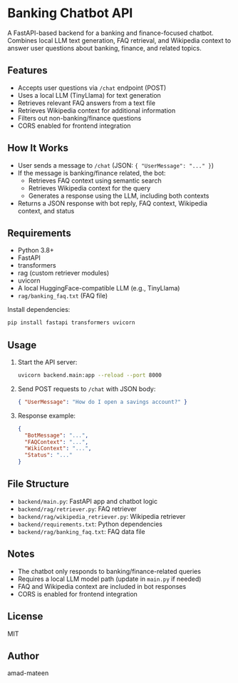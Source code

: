 # Banking Chatbot API

A FastAPI-based backend for a banking and finance-focused chatbot. Combines local LLM text generation, FAQ retrieval, and Wikipedia context to answer user questions about banking, finance, and related topics.

## Features
- Accepts user questions via `/chat` endpoint (POST)
- Uses a local LLM (TinyLlama) for text generation
- Retrieves relevant FAQ answers from a text file
- Retrieves Wikipedia context for additional information
- Filters out non-banking/finance questions
- CORS enabled for frontend integration

## How It Works
- User sends a message to `/chat` (JSON: `{ "UserMessage": "..." }`)
- If the message is banking/finance related, the bot:
  - Retrieves FAQ context using semantic search
  - Retrieves Wikipedia context for the query
  - Generates a response using the LLM, including both contexts
- Returns a JSON response with bot reply, FAQ context, Wikipedia context, and status

## Requirements
- Python 3.8+
- FastAPI
- transformers
- rag (custom retriever modules)
- uvicorn
- A local HuggingFace-compatible LLM (e.g., TinyLlama)
- `rag/banking_faq.txt` (FAQ file)

Install dependencies:
```bash
pip install fastapi transformers uvicorn
```

## Usage
1. Start the API server:
    ```bash
    uvicorn backend.main:app --reload --port 8000
    ```
2. Send POST requests to `/chat` with JSON body:
    ```json
    { "UserMessage": "How do I open a savings account?" }
    ```
3. Response example:
    ```json
    {
      "BotMessage": "...",
      "FAQContext": "...",
      "WikiContext": "...",
      "Status": "..."
    }
    ```

## File Structure
- `backend/main.py`: FastAPI app and chatbot logic
- `backend/rag/retriever.py`: FAQ retriever
- `backend/rag/wikipedia_retriever.py`: Wikipedia retriever
- `backend/requirements.txt`: Python dependencies
- `backend/rag/banking_faq.txt`: FAQ data file

## Notes
- The chatbot only responds to banking/finance-related queries
- Requires a local LLM model path (update in `main.py` if needed)
- FAQ and Wikipedia context are included in bot responses
- CORS is enabled for frontend integration

## License
MIT

## Author
amad-mateen
